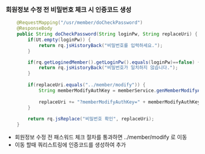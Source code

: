 ### 회원정보 수정 전 비밀번호 체크 시 인증코드 생성

```java
	@RequestMapping("/usr/member/doCheckPassword")
	@ResponseBody
	public String doCheckPassword(String loginPw, String replaceUri) {		
		if(Ut.empty(loginPw)) {
			return rq.jsHistoryBack("비밀번호를 입력하세요.");			
		}

		if(rq.getLoginedMember().getLoginPw().equals(loginPw)==false) {
			return rq.jsHistoryBack("비밀번호가 일치하지 않습니다.");	
		}
		
		if(replaceUri.equals("../member/modify")) {
			String memberModifyAuthKey = memberService.genMemberModifyAuthKey(rq.getLoginedMemberId());
			
			replaceUri += "?memberModifyAuthKey=" + memberModifyAuthKey;
		}
		
		return rq.jsReplace("비밀번호 확인", replaceUri);
	}
```

- 회원정보 수정 전 패스워드 체크 절차를 통과하면 ../member/modify 로 이동
- 이동 할때 쿼리스트링에 인증코드를 생성하여 추가

